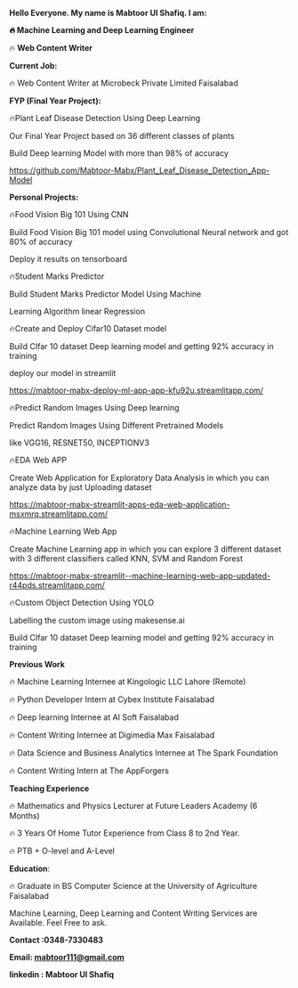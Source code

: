 **Hello Everyone. My name is Mabtoor Ul Shafiq. I am:**

**🔥 Machine Learning and Deep Learning Engineer**

🔥 **Web Content Writer** 


**Current Job:**

🔥 Web Content Writer at Microbeck Private Limited Faisalabad


**FYP (Final Year Project):**

🔥Plant Leaf Disease Detection Using Deep Learning
  
  Our Final Year Project based on 36 different classes of plants 
  
  Build Deep learning Model with more than 98% of accuracy
  
  https://github.com/Mabtoor-Mabx/Plant_Leaf_Disease_Detection_App-Model


**Personal Projects:**

🔥Food Vision Big 101 Using CNN
  
  Build Food Vision Big 101 model using Convolutional Neural network and got 80% of accuracy
  
  Deploy it results on tensorboard

🔥Student Marks Predictor
  
  Build Student Marks Predictor Model Using Machine
  
  Learning Algorithm linear Regression

🔥Create and Deploy Cifar10 Dataset model
  
  Build CIfar 10 dataset Deep learning model and getting 92% accuracy in training
  
  deploy our model in streamlit
  
  https://mabtoor-mabx-deploy-ml-app-app-kfu92u.streamlitapp.com/

🔥Predict Random Images Using Deep learning
  
  Predict Random Images Using Different Pretrained Models
  
  like VGG16, RESNET50, INCEPTIONV3

🔥EDA Web APP
  
  Create Web Application for Exploratory Data Analysis in which you can analyze data by just Uploading dataset
  
  https://mabtoor-mabx-streamlit-apps-eda-web-application-msxmrq.streamlitapp.com/

🔥Machine Learning Web App
  
  Create Machine Learning app in which you can explore 3 different dataset with 3 different classifiers called KNN, SVM and Random Forest
  
  https://mabtoor-mabx-streamlit--machine-learning-web-app-updated-r44pds.streamlitapp.com/

🔥Custom Object Detection Using YOLO
  
  Labelling the custom image using makesense.ai
  
  Build CIfar 10 dataset Deep learning model and getting 92% accuracy in training



**Previous Work**

🔥 Machine Learning Internee at Kingologic LLC Lahore (Remote)

🔥 Python Developer Intern at Cybex Institute Faisalabad

🔥 Deep learning Internee at AI Soft Faisalabad

🔥 Content Writing Internee at Digimedia Max Faisalabad

🔥 Data Science and Business Analytics Internee at The Spark Foundation

🔥 Content Writing Intern at The AppForgers



**Teaching Experience**

🔥 Mathematics and Physics Lecturer at Future Leaders Academy (6 Months)

🔥 3 Years Of Home Tutor Experience from Class 8 to 2nd Year. 

🔥 PTB + O-level and A-Level


**Education**:

🔥 Graduate in BS Computer Science at the University of Agriculture Faisalabad


Machine Learning, Deep Learning and Content Writing Services are Available. Feel Free to ask. 

**Contact :0348-7330483**


**Email: mabtoor111@gmail.com**


**linkedin : Mabtoor Ul Shafiq**
